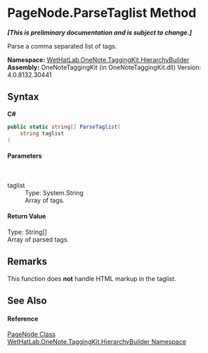 # PageNode.ParseTaglist Method 
 _**\[This is preliminary documentation and is subject to change.\]**_

Parse a comma separated list of tags.

**Namespace:**&nbsp;<a href="886a8d6b-3c89-17b1-a6bd-f04dfde95aba.md">WetHatLab.OneNote.TaggingKit.HierarchyBuilder</a><br />**Assembly:**&nbsp;OneNoteTaggingKit (in OneNoteTaggingKit.dll) Version: 4.0.8132.30441

## Syntax

**C#**<br />
``` C#
public static string[] ParseTaglist(
	string taglist
)
```


#### Parameters
&nbsp;<dl><dt>taglist</dt><dd>Type: System.String<br />Array of tags.</dd></dl>

#### Return Value
Type: String[]<br />Array of parsed tags.

## Remarks
This function does **not** handle HTML markup in the taglist.

## See Also


#### Reference
<a href="0d8ed3e9-a495-7ffc-8e7a-1b49391c2657.md">PageNode Class</a><br /><a href="886a8d6b-3c89-17b1-a6bd-f04dfde95aba.md">WetHatLab.OneNote.TaggingKit.HierarchyBuilder Namespace</a><br />